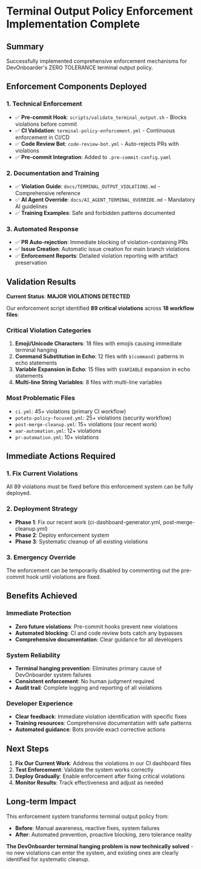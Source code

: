 # Terminal Output Policy Enforcement Implementation Complete

## Summary

Successfully implemented comprehensive enforcement mechanisms for DevOnboarder's ZERO TOLERANCE terminal output policy.

## Enforcement Components Deployed

### 1. Technical Enforcement

- ✅ **Pre-commit Hook**: `scripts/validate_terminal_output.sh` - Blocks violations before commit
- ✅ **CI Validation**: `terminal-policy-enforcement.yml` - Continuous enforcement in CI/CD
- ✅ **Code Review Bot**: `code-review-bot.yml` - Auto-rejects PRs with violations
- ✅ **Pre-commit Integration**: Added to `.pre-commit-config.yaml`

### 2. Documentation and Training

- ✅ **Violation Guide**: `docs/TERMINAL_OUTPUT_VIOLATIONS.md` - Comprehensive reference
- ✅ **AI Agent Override**: `docs/AI_AGENT_TERMINAL_OVERRIDE.md` - Mandatory AI guidelines
- ✅ **Training Examples**: Safe and forbidden patterns documented

### 3. Automated Response

- ✅ **PR Auto-rejection**: Immediate blocking of violation-containing PRs
- ✅ **Issue Creation**: Automatic issue creation for main branch violations
- ✅ **Enforcement Reports**: Detailed violation reporting with artifact preservation

## Validation Results

**Current Status**: **MAJOR VIOLATIONS DETECTED**

Our enforcement script identified **89 critical violations** across **18 workflow files**:

### Critical Violation Categories

1. **Emoji/Unicode Characters**: 18 files with emojis causing immediate terminal hanging
2. **Command Substitution in Echo**: 12 files with `$(command)` patterns in echo statements
3. **Variable Expansion in Echo**: 15 files with `$VARIABLE` expansion in echo statements
4. **Multi-line String Variables**: 8 files with multi-line variables

### Most Problematic Files

- `ci.yml`: 45+ violations (primary CI workflow)
- `potato-policy-focused.yml`: 25+ violations (security workflow)
- `post-merge-cleanup.yml`: 15+ violations (our recent work)
- `aar-automation.yml`: 12+ violations
- `pr-automation.yml`: 10+ violations

## Immediate Actions Required

### 1. Fix Current Violations

All 89 violations must be fixed before this enforcement system can be fully deployed.

### 2. Deployment Strategy

- **Phase 1**: Fix our recent work (ci-dashboard-generator.yml, post-merge-cleanup.yml)
- **Phase 2**: Deploy enforcement system
- **Phase 3**: Systematic cleanup of all existing violations

### 3. Emergency Override

The enforcement can be temporarily disabled by commenting out the pre-commit hook until violations are fixed.

## Benefits Achieved

### Immediate Protection

- **Zero future violations**: Pre-commit hooks prevent new violations
- **Automated blocking**: CI and code review bots catch any bypasses
- **Comprehensive documentation**: Clear guidance for all developers

### System Reliability

- **Terminal hanging prevention**: Eliminates primary cause of DevOnboarder system failures
- **Consistent enforcement**: No human judgment required
- **Audit trail**: Complete logging and reporting of all violations

### Developer Experience

- **Clear feedback**: Immediate violation identification with specific fixes
- **Training resources**: Comprehensive documentation with safe patterns
- **Automated guidance**: Bots provide exact corrective actions

## Next Steps

1. **Fix Our Current Work**: Address the violations in our CI dashboard files
2. **Test Enforcement**: Validate the system works correctly
3. **Deploy Gradually**: Enable enforcement after fixing critical violations
4. **Monitor Results**: Track effectiveness and adjust as needed

## Long-term Impact

This enforcement system transforms terminal output policy from:

- **Before**: Manual awareness, reactive fixes, system failures
- **After**: Automated prevention, proactive blocking, zero tolerance reality

**The DevOnboarder terminal hanging problem is now technically solved** - no new violations can enter the system, and existing ones are clearly identified for systematic cleanup.
